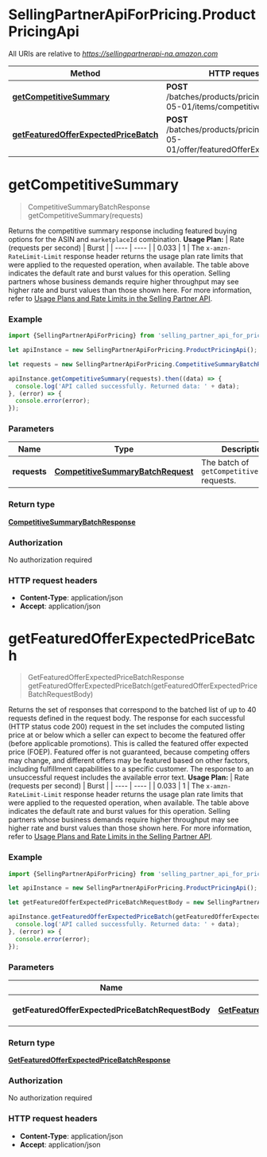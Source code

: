 # SellingPartnerApiForPricing.ProductPricingApi

All URIs are relative to *https://sellingpartnerapi-na.amazon.com*

Method | HTTP request | Description
------------- | ------------- | -------------
[**getCompetitiveSummary**](ProductPricingApi.md#getCompetitiveSummary) | **POST** /batches/products/pricing/2022-05-01/items/competitiveSummary | 
[**getFeaturedOfferExpectedPriceBatch**](ProductPricingApi.md#getFeaturedOfferExpectedPriceBatch) | **POST** /batches/products/pricing/2022-05-01/offer/featuredOfferExpectedPrice | 


<a name="getCompetitiveSummary"></a>
# **getCompetitiveSummary**
> CompetitiveSummaryBatchResponse getCompetitiveSummary(requests)



Returns the competitive summary response including featured buying options for the ASIN and `marketplaceId` combination.  **Usage Plan:**  | Rate (requests per second) | Burst | | ---- | ---- | | 0.033 | 1 |  The `x-amzn-RateLimit-Limit` response header returns the usage plan rate limits that were applied to the requested operation, when available. The table above indicates the default rate and burst values for this operation. Selling partners whose business demands require higher throughput may see higher rate and burst values than those shown here. For more information, refer to [Usage Plans and Rate Limits in the Selling Partner API](https://developer-docs.amazon.com/sp-api/docs/usage-plans-and-rate-limits-in-the-sp-api).

### Example
```javascript
import {SellingPartnerApiForPricing} from 'selling_partner_api_for_pricing';

let apiInstance = new SellingPartnerApiForPricing.ProductPricingApi();

let requests = new SellingPartnerApiForPricing.CompetitiveSummaryBatchRequest(); // CompetitiveSummaryBatchRequest | The batch of `getCompetitiveSummary` requests.

apiInstance.getCompetitiveSummary(requests).then((data) => {
  console.log('API called successfully. Returned data: ' + data);
}, (error) => {
  console.error(error);
});

```

### Parameters

Name | Type | Description  | Notes
------------- | ------------- | ------------- | -------------
 **requests** | [**CompetitiveSummaryBatchRequest**](CompetitiveSummaryBatchRequest.md)| The batch of `getCompetitiveSummary` requests. | 

### Return type

[**CompetitiveSummaryBatchResponse**](CompetitiveSummaryBatchResponse.md)

### Authorization

No authorization required

### HTTP request headers

 - **Content-Type**: application/json
 - **Accept**: application/json

<a name="getFeaturedOfferExpectedPriceBatch"></a>
# **getFeaturedOfferExpectedPriceBatch**
> GetFeaturedOfferExpectedPriceBatchResponse getFeaturedOfferExpectedPriceBatch(getFeaturedOfferExpectedPriceBatchRequestBody)



Returns the set of responses that correspond to the batched list of up to 40 requests defined in the request body. The response for each successful (HTTP status code 200) request in the set includes the computed listing price at or below which a seller can expect to become the featured offer (before applicable promotions). This is called the featured offer expected price (FOEP). Featured offer is not guaranteed, because competing offers may change, and different offers may be featured based on other factors, including fulfillment capabilities to a specific customer. The response to an unsuccessful request includes the available error text.  **Usage Plan:**  | Rate (requests per second) | Burst | | ---- | ---- | | 0.033 | 1 |  The `x-amzn-RateLimit-Limit` response header returns the usage plan rate limits that were applied to the requested operation, when available. The table above indicates the default rate and burst values for this operation. Selling partners whose business demands require higher throughput may see higher rate and burst values than those shown here. For more information, refer to [Usage Plans and Rate Limits in the Selling Partner API](https://developer-docs.amazon.com/sp-api/docs/usage-plans-and-rate-limits-in-the-sp-api).

### Example
```javascript
import {SellingPartnerApiForPricing} from 'selling_partner_api_for_pricing';

let apiInstance = new SellingPartnerApiForPricing.ProductPricingApi();

let getFeaturedOfferExpectedPriceBatchRequestBody = new SellingPartnerApiForPricing.GetFeaturedOfferExpectedPriceBatchRequest(); // GetFeaturedOfferExpectedPriceBatchRequest | The batch of `getFeaturedOfferExpectedPrice` requests.

apiInstance.getFeaturedOfferExpectedPriceBatch(getFeaturedOfferExpectedPriceBatchRequestBody).then((data) => {
  console.log('API called successfully. Returned data: ' + data);
}, (error) => {
  console.error(error);
});

```

### Parameters

Name | Type | Description  | Notes
------------- | ------------- | ------------- | -------------
 **getFeaturedOfferExpectedPriceBatchRequestBody** | [**GetFeaturedOfferExpectedPriceBatchRequest**](GetFeaturedOfferExpectedPriceBatchRequest.md)| The batch of `getFeaturedOfferExpectedPrice` requests. | 

### Return type

[**GetFeaturedOfferExpectedPriceBatchResponse**](GetFeaturedOfferExpectedPriceBatchResponse.md)

### Authorization

No authorization required

### HTTP request headers

 - **Content-Type**: application/json
 - **Accept**: application/json

